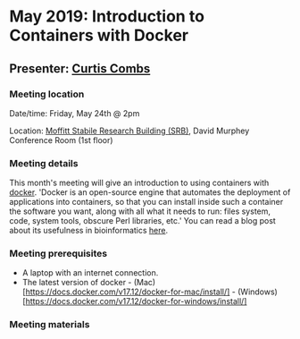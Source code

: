 # May 2019: Introduction to Containers with Docker
## Presenter: [Curtis Combs](mailto:curtis.combs@moffitt.org)
### Meeting location
Date/time: Friday, May 24th @ 2pm

Location: [Moffitt Stabile Research Building (SRB)](https://goo.gl/maps/o6j3rtTuxCB2), David Murphey Conference Room (1st floor)

### Meeting details
This month's meeting will give an introduction to using containers with [docker](https://www.docker.com/). 'Docker is an open-source engine that automates the deployment of applications into containers, so that you can install inside such a container the software you want, along with all what it needs to run: files system, code, system tools, obscure Perl libraries, etc.' You can read a blog post about its usefulness in bioinformatics [here](https://www.molecularecologist.com/2016/05/docker-making-our-bioinformatics-easier-and-more-reproducible/).

### Meeting prerequisites
* A laptop with an internet connection.
* The latest version of docker - (Mac)[https://docs.docker.com/v17.12/docker-for-mac/install/] - (Windows)[https://docs.docker.com/v17.12/docker-for-windows/install/]

### Meeting materials
